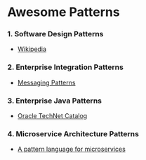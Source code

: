 # Awesome Patterns

### 1. Software Design Patterns
- [Wikipedia](https://en.wikipedia.org/wiki/Software_design_pattern)

### 2. Enterprise Integration Patterns
- [Messaging Patterns](https://www.enterpriseintegrationpatterns.com/patterns/messaging/index.html) 

### 3. Enterprise Java Patterns
- [Oracle TechNet Catalog](http://www.oracle.com/technetwork/java/catalog-137601.html)

### 4. Microservice Architecture Patterns
- [A pattern language for microservices](http://microservices.io/patterns/)
